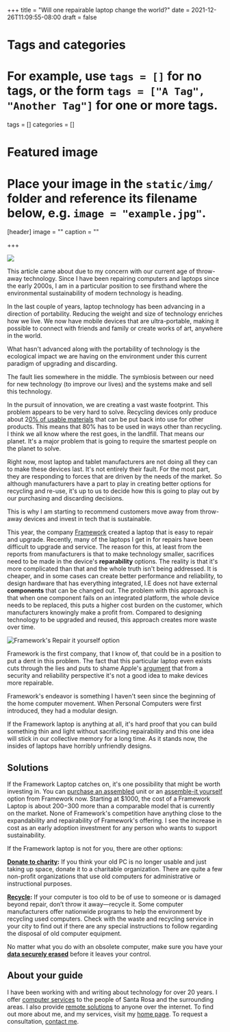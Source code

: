 +++
title = "Will one repairable laptop change the world?"
date = 2021-12-26T11:09:55-08:00
draft = false

# Tags and categories
# For example, use `tags = []` for no tags, or the form `tags = ["A Tag", "Another Tag"]` for one or more tags.
tags = []
categories = []

# Featured image
# Place your image in the `static/img/` folder and reference its filename below, e.g. `image = "example.jpg"`.
[header]
image = ""
caption = ""

+++

![](https://www.scottrlarson.com/img/publications/future-repairibility/framework-laptop.jpg)

This article came about due to my concern with our current age of throw-away technology. Since I have been repairing computers and laptops since the early 2000s, I am in a particular position to see firsthand where the environmental sustainability of modern technology is heading.

In the last couple of years, laptop technology has been advancing in a direction of portability. Reducing the weight and size of technology enriches how we live. We now have mobile devices that are ultra-portable, making it possible to connect with friends and family or create works of art, anywhere in the world.

What hasn't advanced along with the portability of technology is the ecological impact we are having on the environment under this current paradigm of upgrading and discarding.

The fault lies somewhere in the middle. The symbiosis between our need for new technology (to improve our lives) and the systems make and sell this technology. 

In the pursuit of innovation, we are creating a vast waste footprint. This problem appears to be very hard to solve. Recycling devices only produce about 2[0% of usable materials](https://circleit.us/blogs/news/the-e-waste-crisis) that can be put back into use for other products. This means that 80% has to be used in ways other than recycling. I think we all know where the rest goes, in the landfill. That means our planet. It's a major problem that is going to require the smartest people on the planet to solve.

Right now, most laptop and tablet manufacturers are not doing all they can to make these devices last. It's not entirely their fault. For the most part, they are responding to forces that are driven by the needs of the market. So although manufacturers have a part to play in creating better options for recycling and re-use, it's up to us to decide how this is going to play out by our purchasing and discarding decisions.

This is why I am starting to recommend customers move away from throw-away devices and invest in tech that is sustainable.

This year, the company [Framework](https://frame.work/) created a laptop that is easy to repair and upgrade. Recently, many of the laptops I get in for repairs have been difficult to upgrade and service. The reason for this, at least from the reports from manufacturers is that to make technology smaller, sacrifices need to be made in the device's **reparability** options. The reality is that it's more complicated than that and the whole truth isn't being addressed. It is cheaper, and in some cases can create better performance and reliability, to design hardware that has everything integrated, I.E does not have external **components** that can be changed out. The problem with this approach is that when one component fails on an integrated platform, the whole device needs to be replaced, this puts a higher cost burden on the customer, which manufacturers knowingly make a profit from. Compared to designing technology to be upgraded and reused, this approach creates more waste over time.

![Framework's Repair it yourself option](https://www.scottrlarson.com/img/publications/future-repairibility/repairibility.avif)

Framework is the first company, that I know of, that could be in a position to put a dent in this problem. The fact that this particular laptop even exists cuts through the lies and puts to shame Apple's [argument](https://www.macrumors.com/2019/04/30/apple-right-to-repair-consumer-harm/) that from a security and reliability perspective it's not a good idea to make devices more repairable.

Framework's endeavor is something I haven't seen since the beginning of the home computer movement. When Personal Computers were first introduced, they had a modular design.

If the Framework laptop is anything at all, it's hard proof that you can build something thin and light without sacrificing repairability and this one idea will stick in our collective memory for a long time. As it stands now, the insides of laptops have horribly unfriendly designs.

## Solutions

If the Framework Laptop catches on, it's one possibility that might be worth investing in. You can [purchase an assembled](https://frame.work/#laptop-configuration) unit or an [assemble-it yourself]( https://frame.work/products/laptop-diy-edition/configuration/edit) option from Framework now. Starting at $1000, the cost of a Framework Laptop is about $200-$300 more than a comparable model that is currently on the market. None of Framework's competition have anything close to the expandability and repairability of Framework's offering. I see the increase in cost as an early adoption investment for any person who wants to support sustainability. 

If the Framework laptop is not for you, there are other options:

[**Donate to charity**](http://www.globalstewards.org/donate-computers.htm)**:** If you think your old PC is no longer usable and just taking up space, donate it to a charitable organization. There are quite a few non-profit organizations that use old computers for administrative or instructional purposes.

[**Recycle**](https://www2.calrecycle.ca.gov/WhereToRecycle/)**:** If your computer is too old to be of use to someone or is damaged beyond repair, don’t throw it away—recycle it. Some computer manufacturers offer nationwide programs to help the environment by recycling used computers. Check with the waste and recycling service in your city to find out if there are any special instructions to follow regarding the disposal of old computer equipment.

No matter what you do with an obsolete computer, make sure you have your [**data securely erased**](https://scottrlarson.com/services/data/erasing) before it leaves your control.

## About your guide

I have been working with and writing about technology for over 20 years. I offer [computer services](https://www.scottrlarson.com/) to the people of Santa Rosa and the surrounding areas. I also provide [remote solutions](https://www.scottrlarson.com/services/computer/assistance/online/) to anyone over the internet. To find out more about me, and my services, visit my [home page](https://www.scottrlarson.com/). To request a consultation, [contact me](https://www.scottrlarson.com/#contact).